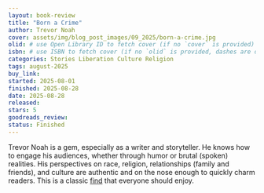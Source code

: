 ```yaml
---
layout: book-review
title: "Born a Crime"
author: Trevor Noah
cover: assets/img/blog_post_images/09_2025/born-a-crime.jpg
olid: # use Open Library ID to fetch cover (if no `cover` is provided)
isbn: # use ISBN to fetch cover (if no `olid` is provided, dashes are optional)
categories: Stories Liberation Culture Religion
tags: august-2025
buy_link:
started: 2025-08-01
finished: 2025-08-28
date: 2025-08-28
released: 
stars: 5
goodreads_review: 
status: Finished
---
```


Trevor Noah is a gem, especially as a writer and storyteller. He knows how to engage his audiences, whether through humor or brutal (spoken) realities. His perspectives on race, religion, relationships (family and friends), and culture are authentic and on the nose enough to quickly charm readers. This is a classic [find](https://en.wikipedia.org/wiki/Born_a_Crime) that everyone should enjoy.
